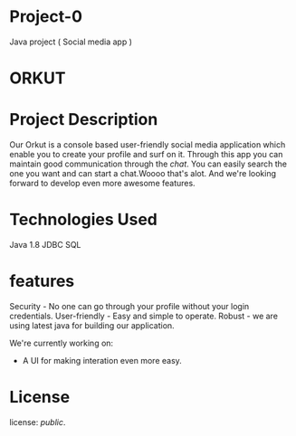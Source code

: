 # Project-0
Java project ( Social media app ) 
# ORKUT
# Project Description

Our Orkut is a console based user-friendly social media application which enable you to create your profile and surf on it. Through this app you can maintain good communication through the _chat_. You can easily search the one you want and can start a chat.Woooo that's alot. And we're looking forward to develop even more awesome features. 

# Technologies Used
 Java 1.8
 JDBC
 SQL
 
#  features
Security  - No one can go through your profile without your login credentials.
User-friendly - Easy and simple to operate.
Robust - we are using latest java for building our application.

We're currently working on:
  - A UI for making interation even more easy.



# License
license: _public_.
